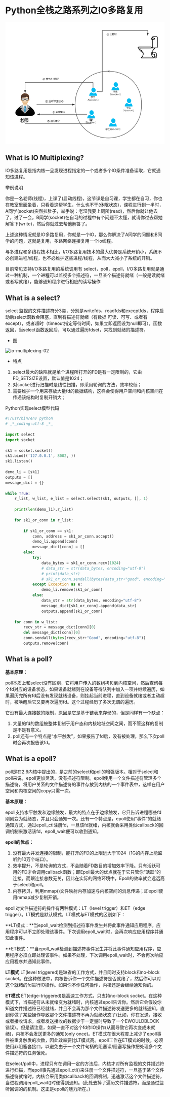 # Python全栈之路系列之IO多路复用

![io-multiplexing-01](../images/2016/12/1483022063.png)

## What is IO Multiplexing?

IO多路复用是指内核一旦发现进程指定的一个或者多个IO条件准备读取，它就通知该进程。

举例说明

你是一名老师(线程)，上课了(启动线程)，这节课是自习课，学生都在自习，你也在教室里面坐着，只看着这帮学生，什么也不干(休眠状态)，课程进行到一半时，A同学(socket)突然拉肚子，举手说：老湿我要上厕所(read)，然后你就让他去了，过了一会，B同学(socket)在自习的过程中有个问题不太懂，就请你过去帮她解答下(write)，然后你就过去帮他解答了。

上述这种情况就是IO多路复用，你就是一个IO，那么你解决了A同学的问题和B同学的问题，这就是复用，多路网络连接复用一个io线程。

与多进程和多线程技术相比，I/O多路复用技术的最大优势是系统开销小，系统不必创建进程/线程，也不必维护这些进程/线程，从而大大减小了系统的开销。

目前常见支持I/O多路复用的系统调用有 select，poll，epoll，I/O多路复用就是通过一种机制，一个进程可以监视多个描述符，一旦某个描述符就绪（一般是读就绪或者写就绪），能够通知程序进行相应的读写操作

## What is a select?

select 监视的文件描述符分3类，分别是writefds、readfds和exceptfds，程序启动后select函数会阻塞，直到有描述符就绪（有数据 可读、可写、或者有except），或者超时（timeout指定等待时间，如果立即返回设为null即可），函数返回，当select函数返回后，可以通过遍历fdset，来找到就绪的描述符。

- 图

![io-multiplexing-02](https://static.ansheng.me/io-multiplexing-02.png)

- 特点

1. select最大的缺陷就是单个进程所打开的FD是有一定限制的，它由FD_SETSIZE设置，默认值是1024；
2. 对socket进行扫描时是线性扫描，即采用轮询的方法，效率较低；
3. 需要维护一个用来存放大量fd的数据结构，这样会使得用户空间和内核空间在传递该结构时复制开销大；

Python实现select模型代码

```Python
#!/usr/bin/env python
# _*_coding:utf-8 _*_

import select
import socket

sk1 = socket.socket()
sk1.bind(('127.0.0.1', 8002, ))
sk1.listen()

demo_li = [sk1]
outputs = []
message_dict = {}

while True:
    r_list, w_list, e_list = select.select(sk1, outputs, [], 1)

    print(len(demo_li),r_list)

    for sk1_or_conn in r_list:

        if sk1_or_conn == sk1:
            conn, address = sk1_or_conn.accept()
            demo_li.append(conn)
            message_dict[conn] = []
        else:
            try:
                data_bytes = sk1_or_conn.recv(1024)
                # data_str = str(data_bytes, encoding="utf-8")
                # print(data_str)
                # sk1_or_conn.sendall(bytes(data_str+"good", encoding="utf-8"))
            except Exception as e:
                demo_li.remove(sk1_or_conn)
            else:
                data_str = str(data_bytes, encoding="utf-8")
                message_dict[sk1_or_conn].append(data_str)
                outputs.append(sk1_or_conn)

    for conn in w_list:
        recv_str = message_dict[conn][0]
        del message_dict[conn][0]
        conn.sendall(bytes(recv_str+"Good", encoding="utf-8"))
        outputs.remove(conn)
```

## What is a poll?

**基本原理：**

poll本质上和select没有区别，它将用户传入的数组拷贝到内核空间，然后查询每个fd对应的设备状态，如果设备就绪则在设备等待队列中加入一项并继续遍历，如果遍历完所有fd后没有发现就绪设备，则挂起当前进程，直到设备就绪或者主动超时，被唤醒后它又要再次遍历fd。这个过程经历了多次无谓的遍历。

它没有最大连接数的限制，原因是它是基于链表来存储的，但是同样有一个缺点：

1. 大量的fd的数组被整体复制于用户态和内核地址空间之间，而不管这样的复制是不是有意义。
2. poll还有一个特点是“水平触发”，如果报告了fd后，没有被处理，那么下次poll时会再次报告该fd。

## What is a epoll?

poll是在2.6内核中提出的，是之前的select和poll的增强版本。相对于select和poll来说，epoll更加灵活，没有描述符限制。epoll使用一个文件描述符管理多个描述符，将用户关系的文件描述符的事件存放到内核的一个事件表中，这样在用户空间和内核空间的copy只需一次。

**基本原理：**

epoll支持水平触发和边缘触发，最大的特点在于边缘触发，它只告诉进程哪些fd刚刚变为就绪态，并且只会通知一次。还有一个特点是，epoll使用“事件”的就绪通知方式，通过epoll_ctl注册fd，一旦该fd就绪，内核就会采用类似callback的回调机制来激活该fd，epoll_wait便可以收到通知。

**epoll的优点：**

1. 没有最大并发连接的限制，能打开的FD的上限远大于1024（1G的内存上能监听约10万个端口）。
2. 效率提升，不是轮询的方式，不会随着FD数目的增加效率下降。只有活跃可用的FD才会调用callback函数；即Epoll最大的优点就在于它只管你“活跃”的连接，而跟连接总数无关，因此在实际的网络环境中，Epoll的效率就会远远高于select和poll。
3. 内存拷贝，利用mmap()文件映射内存加速与内核空间的消息传递；即epoll使用mmap减少复制开销。

epoll对文件描述符的操作有两种模式：LT（level trigger）和ET（edge trigger）。LT模式是默认模式，LT模式与ET模式的区别如下：

**LT模式：**当epoll_wait检测到描述符事件发生并将此事件通知应用程序，应用程序可以不立即处理该事件。下次调用epoll_wait时，会再次响应应用程序并通知此事件。

**ET模式：**当epoll_wait检测到描述符事件发生并将此事件通知应用程序，应用程序必须立即处理该事件。如果不处理，下次调用epoll_wait时，不会再次响应应用程序并通知此事件。

**LT模式**
LT(level triggered)是缺省的工作方式，并且同时支持block和no-block socket。在这种做法中，内核告诉你一个文件描述符是否就绪了，然后你可以对这个就绪的fd进行IO操作。如果你不作任何操作，内核还是会继续通知你的。

**ET模式**
ET(edge-triggered)是高速工作方式，只支持no-block socket。在这种模式下，当描述符从未就绪变为就绪时，内核通过epoll告诉你。然后它会假设你知道文件描述符已经就绪，并且不会再为那个文件描述符发送更多的就绪通知，直到你做了某些操作导致那个文件描述符不再为就绪状态了(比如，你在发送，接收或者接收请求，或者发送接收的数据少于一定量时导致了一个EWOULDBLOCK 错误）。但是请注意，如果一直不对这个fd作IO操作(从而导致它再次变成未就绪)，内核不会发送更多的通知(only once)。ET模式在很大程度上减少了epoll事件被重复触发的次数，因此效率要比LT模式高。epoll工作在ET模式的时候，必须使用非阻塞套接口，以避免由于一个文件句柄的阻塞读/阻塞写操作把处理多个文件描述符的任务饿死。

在select/poll中，进程只有在调用一定的方法后，内核才对所有监视的文件描述符进行扫描，而epoll事先通过epoll_ctl()来注册一个文件描述符，一旦基于某个文件描述符就绪时，内核会采用类似callback的回调机制，迅速激活这个文件描述符，当进程调用epoll_wait()时便得到通知。(此处去掉了遍历文件描述符，而是通过监听回调的的机制。这正是epoll的魅力所在。)